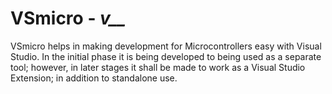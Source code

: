 # VSmicro - ***v__***

VSmicro helps in making development for Microcontrollers easy with Visual Studio. In the initial phase it is being developed to being used as a separate tool; however, in later stages it shall be made to work as a Visual Studio Extension; in addition to standalone use.

